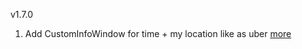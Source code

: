 v1.7.0
1. Add CustomInfoWindow for time + my location like as uber [more](https://developers.google.com/maps/documentation/android-api/infowindows) 